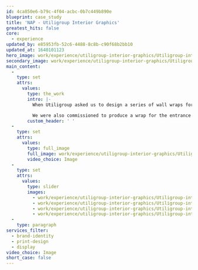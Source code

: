 ```yaml
---
id: 4ca850e6-b79c-4f04-acbc-0b7c449b890e
blueprint: case_study
title: 'NAP - Utiligroup Interior Graphics'
greatest_hits: false
core:
  - experience
updated_by: e85953fb-52c6-4488-8c8b-c90f68b2bb10
updated_at: 1640101123
hero_image: work/experience/utiligroup-interior-graphics/Utiligroup-interior-graphics2.jpg
secondary_image: work/experience/utiligroup-interior-graphics/Utiligroup-interior-graphics.jpg
main_content:
  -
    type: set
    attrs:
      values:
        type: the_work
        intro: |-
          When Utiligroup asked us to design a series of wall wraps for their meeting rooms, we created a concept inspired by technology and forward thinking. Utiligroup liked the idea so much that they named the three meeting rooms Cloud, Computer and Internet. 

          We were also commissioned to produce a wrap for the entrance to the Utiligroup premises, which gave us us the chance to create an impactful and memorable welcome wall. For this design, we used a mix of contemporary fonts and bold, captivating colours - all of which are a true reflection of Utiligroup’s bold brand identity.
        custom_header: ' '
  -
    type: set
    attrs:
      values:
        type: full_image
        full_image: work/experience/utiligroup-interior-graphics/Utiligroup-interior-graphics3.jpg
        video_choice: Image
  -
    type: set
    attrs:
      values:
        type: slider
        images:
          - work/experience/utiligroup-interior-graphics/Utiligroup-interior-graphics4.jpg
          - work/experience/utiligroup-interior-graphics/Utiligroup-interior-graphics.jpg
          - work/experience/utiligroup-interior-graphics/Utiligroup-interior-graphics5.jpg
          - work/experience/utiligroup-interior-graphics/Utiligroup-interior-graphics7.jpg
  -
    type: paragraph
services_filter:
  - brand-identity
  - print-design
  - display
video_choice: Image
short_case: false
---
```

